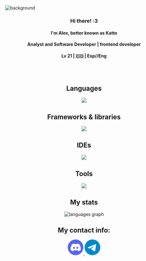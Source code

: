<img src="https://i.pinimg.com/736x/da/35/1b/da351bbdfbc08b65c97751e974755b27.jpg" alt="background" width="1200" height=400>

<div align="center">
<h3>Hi there! :3</h3>
<h4>I'm Alex, better known as Katto</h4>
<h4>Analyst and Software Developer | frontend developer </h4>
<h4>Lv 21 | 🇨🇴 | Esp//Eng</h4>
</div>

<br/>
<br/>
<h2 align="center">Languages</h2>
<p align="center">
  <a href="https://skillicons.dev">
    <img src="https://skillicons.dev/icons?i=java,cs,html,css,js,ts,md,mysql,py" />
  </a>
</p>

<h2 align="center">Frameworks & libraries</h2>
<p align="center">
  <a href="https://skillicons.dev">
    <img src="https://skillicons.dev/icons?i=maven,vue,vite,tailwind,pinia,npm,nodejs,firebase,express,bootstrap,jest" />
  </a>
</p>

<h2 align="center">IDEs</h2>
<p align="center">
  <a href="https://skillicons.dev">
    <img src="https://skillicons.dev/icons?i=godot,vscode,visualstudio,ps,idea,gamemakerstudio" />
  </a>
</p>

<h2 align="center">Tools</h2>
<p align="center">
  <a href="https://skillicons.dev">
    <img src="https://skillicons.dev/icons?i=windows,vercel,ps,postman,obsidian,notion,git,figma,arch" />
  </a>
</p>

<h2 align="center">My stats</h2>
<div align="center">
  <img src="https://github-readme-stats.vercel.app/api/top-langs?username=KattoDev&locale=en&hide_title=true&layout=donut&card_width=300&langs_count=5&theme=dracula&hide_border=true"  alt="languages graph"  />
</div>

<h2 align="center">My contact info:</h2>
<div align="center">
  <a href="https://discord.com/users/619340299155800106" target="_blank">
     <img src="https://raw.githubusercontent.com/CLorant/readme-social-icons/main/large/filled/discord.svg" height="50"/>
  </a>
  <a href="https://t.me/StarlightDreamer56" target="_blank">
  <img src="https://raw.githubusercontent.com/CLorant/readme-social-icons/main/large/filled/telegram.svg" height="50"/>
    </a>
</div>
